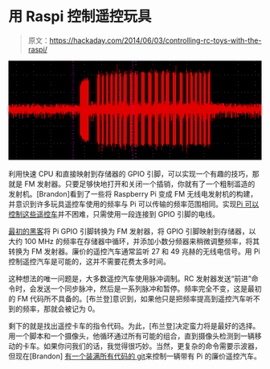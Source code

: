 # 用 Raspi 控制遥控玩具

> 原文：<https://hackaday.com/2014/06/03/controlling-rc-toys-with-the-raspi/>

![signal](img/49591927ecfc897fcae7526011757750.png)

利用快速 CPU 和直接映射到存储器的 GPIO 引脚，可以实现一个有趣的技巧，那就是 FM 发射器。只要足够快地打开和关闭一个插销，你就有了一个粗制滥造的发射机。[Brandon]看到了一些将 Raspberry Pi 变成 FM 无线电发射机的构建，并意识到许多玩具遥控车使用的频率与 Pi 可以传输的频率范围相同。实现[Pi 可以控制这些遥控车](http://brskari.wordpress.com/2014/06/02/turn-your-raspberry-pi-into-a-radio-controller-for-rc-vehicles/)并不困难，只需使用一段连接到 GPIO 引脚的电线。

[最初的黑客](http://hackaday.com/2012/12/10/transmit-fm-using-raspberry-pi-and-no-additional-hardware/)将 Pi GPIO 引脚转换为 FM 发射器，将 GPIO 引脚映射到存储器，以大约 100 MHz 的频率在存储器中循环，并添加小数分频器来稍微调整频率，将其转换为 FM 发射器。廉价的遥控汽车通常监听 27 和 49 兆赫的无线电信号。用 Pi 控制遥控汽车是可能的，这并不需要花费太多时间。

这种想法的唯一问题是，大多数遥控汽车使用脉冲调制。RC 发射器发送“前进”命令时，会发送一个同步脉冲，然后是一系列脉冲和暂停。频率完全不变，这是最初的 FM 代码所不具备的。[布兰登]意识到，如果他只是把频率提高到遥控汽车听不到的频率，那就会被记为 0。

剩下的就是找出遥控卡车的指令代码。为此，[布兰登]决定蛮力将是最好的选择。用一个脚本和一个摄像头，他循环通过所有可能的组合，直到摄像头检测到一辆移动的卡车。如果你问我们的话，我觉得很巧妙。当然，更复杂的命令需要示波器，但现在[Brandon] [有一个装满所有代码的 git](https://github.com/bskari/pi-rc)来控制一辆带有 Pi 的廉价遥控汽车。